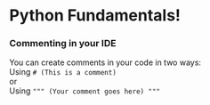# Python Fundamentals!

### Commenting in your IDE
You can create comments in your code 
in two ways:<br>
Using `# (This is a comment)`<br>
or <br>
Using `""" (Your comment goes here) """`


